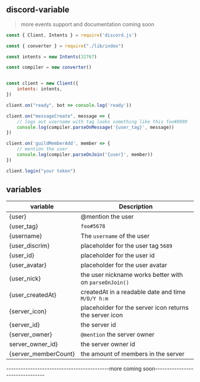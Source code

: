 ## discord-variable 

> more events support and documentation coming soon


```js
const { Client, Intents } = require('discord.js')

const { converter } = require("./lib/index")

const intents = new Intents(32767)

const compiler = new converter()


const client = new Client({
    intents: intents,
})

client.on("ready", bot => console.log('ready'))

client.on("messageCreate", message => {
    // logs out username with tag looks something like this foo#8909
    console.log(compiler.parseOnMessage('{user_tag}', message))
})

client.on('guildMemberAdd', member => {
    // mention the user
    console.log(compiler.parseOnJoin('{user}', member))
})

client.login("your token")
```

## variables

| variable       | Description                                           |
| -------------- | ------------------------------------------------------|
| {user}         | @mention the user                                     |
| {user_tag}     | `foo#5678`                                            |
| {username}     | The `username` of the user                            |
| {user_discrim} | placeholder for the user tag  `5689`                  |
| {user_id}      | placeholder for the user id                           |
| {user_avatar}  | placeholder for the user avatar                       |
| {user_nick}    | the user nickname works better with on `parseOnJoin()`|
| {user_createdAt}| createdAt in a readable date and time `M/D/Y h:m`    |
| {server_icon}  | placeholder for the server icon returns the server icon|
| {server_id}    | the server id                                          |
| {server_owner} | `@mention` the server owner                              |
|server_owner_id} |  the server owner id 
|{server_memberCount} | the amount of members in the server  |
-------------------------------------------more coming soon--------------------------------

